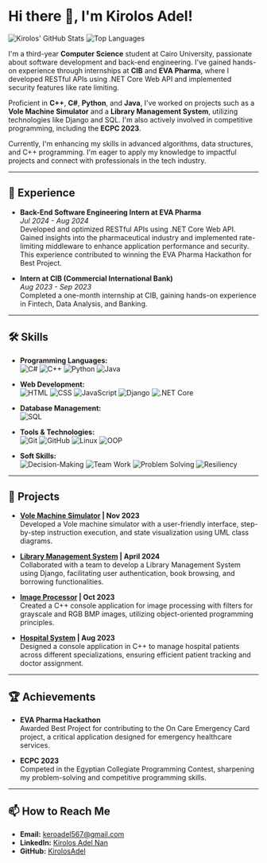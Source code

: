 # Hi there 👋, I'm Kirolos Adel!

![Kirolos' GitHub Stats](https://github-readme-stats.vercel.app/api?username=kirolosadel02&show_icons=true&theme=radical&hide=stars)
![Top Languages](https://github-readme-stats.vercel.app/api/top-langs/?username=kirolosadel02&layout=compact&theme=radical)

I'm a third-year **Computer Science** student at Cairo University, passionate about software development and back-end engineering. I've gained hands-on experience through internships at **CIB** and **EVA Pharma**, where I developed RESTful APIs using .NET Core Web API and implemented security features like rate limiting.

Proficient in **C++**, **C#**, **Python**, and **Java**, I've worked on projects such as a **Vole Machine Simulator** and a **Library Management System**, utilizing technologies like Django and SQL. I'm also actively involved in competitive programming, including the **ECPC 2023**.

Currently, I'm enhancing my skills in advanced algorithms, data structures, and C++ programming. I'm eager to apply my knowledge to impactful projects and connect with professionals in the tech industry.

---

## 💼 Experience

- **Back-End Software Engineering Intern at EVA Pharma**  
  *Jul 2024 - Aug 2024*  
  Developed and optimized RESTful APIs using .NET Core Web API. Gained insights into the pharmaceutical industry and implemented rate-limiting middleware to enhance application performance and security. This experience contributed to winning the EVA Pharma Hackathon for Best Project.

- **Intern at CIB (Commercial International Bank)**  
  *Aug 2023 - Sep 2023*  
  Completed a one-month internship at CIB, gaining hands-on experience in Fintech, Data Analysis, and Banking.

---

## 🛠️ Skills

- **Programming Languages:**  
  ![C#](https://img.shields.io/badge/C%23-%23239120.svg?style=flat-square&logo=c-sharp&logoColor=white) 
  ![C++](https://img.shields.io/badge/C%2B%2B-%2300599C.svg?style=flat-square&logo=c%2B%2B&logoColor=white)
  ![Python](https://img.shields.io/badge/Python-%2314354C.svg?style=flat-square&logo=python&logoColor=white) 
  ![Java](https://img.shields.io/badge/Java-%23ED8B00.svg?style=flat-square&logo=java&logoColor=white)

- **Web Development:**  
  ![HTML](https://img.shields.io/badge/HTML5-%23E34F26.svg?style=flat-square&logo=html5&logoColor=white)
  ![CSS](https://img.shields.io/badge/CSS3-%231572B6.svg?style=flat-square&logo=css3&logoColor=white)
  ![JavaScript](https://img.shields.io/badge/JavaScript-%23F7DF1E.svg?style=flat-square&logo=javascript&logoColor=black)
  ![Django](https://img.shields.io/badge/Django-%23092E20.svg?style=flat-square&logo=django&logoColor=white)
  ![.NET Core](https://img.shields.io/badge/.NET%20Core-%235C2D91.svg?style=flat-square&logo=.net&logoColor=white)

- **Database Management:**  
  ![SQL](https://img.shields.io/badge/SQL-%23CC2927.svg?style=flat-square&logo=microsoft-sql-server&logoColor=white)

- **Tools & Technologies:**  
  ![Git](https://img.shields.io/badge/Git-%23F05033.svg?style=flat-square&logo=git&logoColor=white)
  ![GitHub](https://img.shields.io/badge/GitHub-%23181717.svg?style=flat-square&logo=github&logoColor=white)
  ![Linux](https://img.shields.io/badge/Linux-%23FCC624.svg?style=flat-square&logo=linux&logoColor=black)
  ![OOP](https://img.shields.io/badge/OOP-Object--Oriented%20Programming-blue)

- **Soft Skills:**  
  ![Decision-Making](https://img.shields.io/badge/Decision--Making-%23FFC107.svg?style=flat-square)
  ![Team Work](https://img.shields.io/badge/Team%20Work-%2300BFFF.svg?style=flat-square)
  ![Problem Solving](https://img.shields.io/badge/Problem%20Solving-%23FF5733.svg?style=flat-square)
  ![Resiliency](https://img.shields.io/badge/Resiliency-%238E44AD.svg?style=flat-square)

---

## 🚀 Projects

- **[Vole Machine Simulator](#) | Nov 2023**  
  Developed a Vole machine simulator with a user-friendly interface, step-by-step instruction execution, and state visualization using UML class diagrams.

- **[Library Management System](#) | April 2024**  
  Collaborated with a team to develop a Library Management System using Django, facilitating user authentication, book browsing, and borrowing functionalities.

- **[Image Processor](#) | Oct 2023**  
  Created a C++ console application for image processing with filters for grayscale and RGB BMP images, utilizing object-oriented programming principles.

- **[Hospital System](#) | Aug 2023**  
  Designed a console application in C++ to manage hospital patients across different specializations, ensuring efficient patient tracking and doctor assignment.

---

## 🏆 Achievements

- **EVA Pharma Hackathon**  
  Awarded Best Project for contributing to the On Care Emergency Card project, a critical application designed for emergency healthcare services.

- **ECPC 2023**  
  Competed in the Egyptian Collegiate Programming Contest, sharpening my problem-solving and competitive programming skills.

---

## 📫 How to Reach Me

- **Email:** [keroadel567@gmail.com](mailto:keroadel567@gmail.com)
- **LinkedIn:** [Kirolos Adel Nan](https://www.linkedin.com/in/kirolos-adel-43a1331aa/)
- **GitHub:** [KirolosAdel](https://github.com/kirolosadel02)

